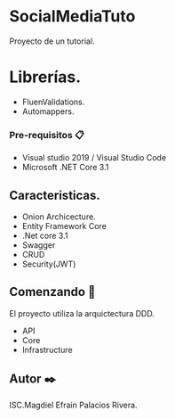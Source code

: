 # SocialMediaTuto
Proyecto de un tutorial.


# Librerías.
* FluenValidations.
* Automappers.

### Pre-requisitos 📋

* Visual studio 2019 / Visual Studio Code
* Microsoft .NET Core 3.1


## Caracteristicas.
* Onion Archicecture.
* Entity Framework Core
* .Net core 3.1
* Swagger
* CRUD
* Security(JWT)

## Comenzando 🚀
El proyecto utiliza la arquictectura DDD.

* API
* Core
* Infrastructure


## Autor ✒️

ISC.Magdiel Efrain Palacios Rivera.
